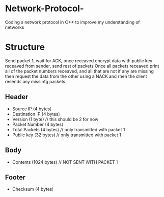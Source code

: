 # Network-Protocol-
Coding a network protocol in C++ to improve my understanding of networks

# Structure

Send packet 1, wait for ACK, once receaved encrypt data with public key receaved from sender, send rest of packets
Once all packets receaved print all of the packet numbers receaved, and all that are not if any are missing then request the data from the other using a NACK and rhen the client resends any missinfg packets


## Header
- Source IP (4 bytes)
- Destination IP (4 bytes)
- Version (1 byte) // this should be 2 for now
- Packet Number (4 bytes)
- Total Packets (4 bytes) // only transmitted with packet 1
- Public key (32 bytes) // only transmitted with packet 1

## Body 
- Contents (1024 bytes) // NOT SENT WITH PACKET 1

## Footer 
- Checksum (4 bytes)
